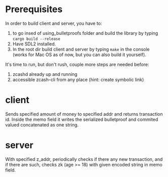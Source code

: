 # Prerequisites
In order to build client and server, you have to: 
1. to go insed of using_bulletproofs folder and build the library by typing `cargo build --release`
2. Have SDL2 installed.
3. In the root dir build client and server by typing `make` in the console (works for Mac OS as of now, but you can also build it yourself).

It's time to run, but don't rush, couple more steps are needed before:
1. zcashd already up and running
2. accessible zcash-cli from any place (hint: create symbolic link)

# client
Sends specified amount of money to specified addr and returns transaction id. Inside the memo field it writes the serialized bulletproof and commited valued concatenated as one string.

# server
With specified z_addr, periodically checks if there any new transaction, and if there are such, checks zk (age >= 18) with given encoded string in memo field.
